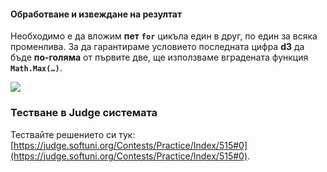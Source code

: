 #### Обработване и извеждане на резултат

Необходимо е да вложим **пет** **`for`** цикъла един в друг, по един за всяка променлива. За да гарантираме условието последната цифра **d3** да бъде **по-голяма** от първите две, ще използваме вградената функция **`Math.Max(…)`**. 

![](/assets/chapter-7-exam-preparation-images/01.stupid-password-generator-2.png)


### Тестване в Judge системата

Тествайте решението си тук: [https://judge.softuni.org/Contests/Practice/Index/515#0](https://judge.softuni.org/Contests/Practice/Index/515#0).
